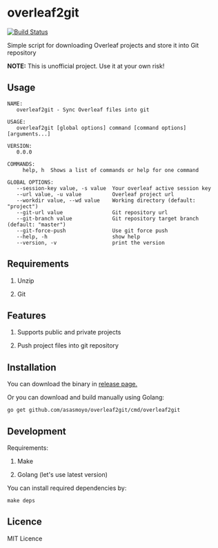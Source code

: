 # overleaf2git

[![Build Status](https://travis-ci.org/asasmoyo/overleaf2git.svg?branch=master)](https://travis-ci.org/asasmoyo/overleaf2git)

Simple script for downloading Overleaf projects and store it into Git repository

**NOTE:** This is unofficial project. Use it at your own risk!

## Usage

```
NAME:
   overleaf2git - Sync Overleaf files into git

USAGE:
   overleaf2git [global options] command [command options] [arguments...]

VERSION:
   0.0.0

COMMANDS:
     help, h  Shows a list of commands or help for one command

GLOBAL OPTIONS:
   --session-key value, -s value  Your overleaf active session key
   --url value, -u value          Overleaf project url
   --workdir value, --wd value    Working directory (default: "project")
   --git-url value                Git repository url
   --git-branch value             Git repository target branch (default: "master")
   --git-force-push               Use git force push
   --help, -h                     show help
   --version, -v                  print the version
```

## Requirements

1. Unzip

2. Git

## Features

1. Supports public and private projects

2. Push project files into git repository

## Installation

You can download the binary in [release page.](https://github.com/asasmoyo/overleaf2git/releases)

Or you can download and build manually using Golang:

```
go get github.com/asasmoyo/overleaf2git/cmd/overleaf2git
```

## Development

Requirements:

1. Make

2. Golang (let's use latest version)

You can install required dependencies by:

```
make deps
```

## Licence

MIT Licence
